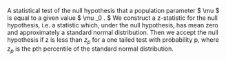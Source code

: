 A statistical test of the null hypothesis that a population parameter
$ \mu $ is equal to a given value $ \mu _0 . $ We construct a
z-statistic for the null hypothesis, i.e. a statistic which, under the
null hypothesis, has mean zero and approximately a standard normal
distribution. Then we accept the null hypothesis if z is less than
$z_{p}$ for a one tailed test with probability p, where $z_{p}$ is the
pth percentile of the standard normal distribution.
